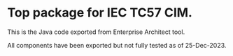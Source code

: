 
# Top package for IEC TC57 CIM.

This is the Java code exported from Enterprise Architect tool.

All components have been exported but not fully tested as of 25-Dec-2023.


